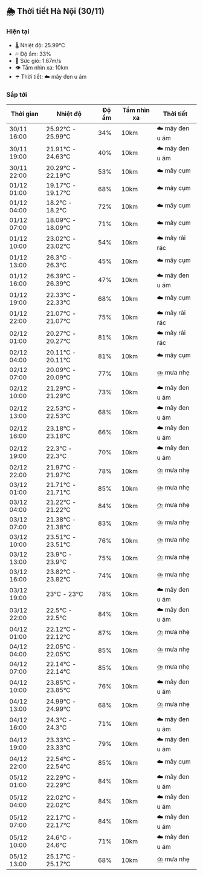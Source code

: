 ## 🌦️ Thời tiết Hà Nội (30/11)

### Hiện tại

- 🌡️ Nhiệt độ: 25.99℃
- 💦 Độ ẩm: 33%
- 💨 Sức gió: 1.67m/s
- 👁️ Tầm nhìn xa: 10km
- ☂️ Thời tiết: ☁️ mây đen u ám

### Sắp tới

| Thời gian | Nhiệt độ | Độ ẩm | Tầm nhìn xa | Thời tiết |
| --- | --- | --- | --- | --- |
| 30/11 16:00 | 25.92℃ - 25.99℃ | 34% | 10km | ☁️ mây đen u ám |
| 30/11 19:00 | 21.91℃ - 24.63℃ | 40% | 10km | ☁️ mây đen u ám |
| 30/11 22:00 | 20.29℃ - 22.19℃ | 53% | 10km | ☁️ mây cụm |
| 01/12 01:00 | 19.17℃ - 19.17℃ | 68% | 10km | ☁️ mây cụm |
| 01/12 04:00 | 18.2℃ - 18.2℃ | 72% | 10km | ☁️ mây cụm |
| 01/12 07:00 | 18.09℃ - 18.09℃ | 71% | 10km | ☁️ mây cụm |
| 01/12 10:00 | 23.02℃ - 23.02℃ | 54% | 10km | ☁️ mây rải rác |
| 01/12 13:00 | 26.3℃ - 26.3℃ | 45% | 10km | ☁️ mây cụm |
| 01/12 16:00 | 26.39℃ - 26.39℃ | 47% | 10km | ☁️ mây đen u ám |
| 01/12 19:00 | 22.33℃ - 22.33℃ | 68% | 10km | ☁️ mây cụm |
| 01/12 22:00 | 21.07℃ - 21.07℃ | 75% | 10km | ☁️ mây rải rác |
| 02/12 01:00 | 20.27℃ - 20.27℃ | 81% | 10km | ☁️ mây rải rác |
| 02/12 04:00 | 20.11℃ - 20.11℃ | 81% | 10km | ☁️ mây cụm |
| 02/12 07:00 | 20.09℃ - 20.09℃ | 77% | 10km | ⛈️ mưa nhẹ |
| 02/12 10:00 | 21.29℃ - 21.29℃ | 73% | 10km | ☁️ mây đen u ám |
| 02/12 13:00 | 22.53℃ - 22.53℃ | 68% | 10km | ☁️ mây đen u ám |
| 02/12 16:00 | 23.18℃ - 23.18℃ | 66% | 10km | ☁️ mây đen u ám |
| 02/12 19:00 | 22.3℃ - 22.3℃ | 70% | 10km | ☁️ mây đen u ám |
| 02/12 22:00 | 21.97℃ - 21.97℃ | 78% | 10km | ⛈️ mưa nhẹ |
| 03/12 01:00 | 21.71℃ - 21.71℃ | 85% | 10km | ⛈️ mưa nhẹ |
| 03/12 04:00 | 21.22℃ - 21.22℃ | 84% | 10km | ⛈️ mưa nhẹ |
| 03/12 07:00 | 21.38℃ - 21.38℃ | 83% | 10km | ⛈️ mưa nhẹ |
| 03/12 10:00 | 23.51℃ - 23.51℃ | 76% | 10km | ⛈️ mưa nhẹ |
| 03/12 13:00 | 23.9℃ - 23.9℃ | 75% | 10km | ⛈️ mưa nhẹ |
| 03/12 16:00 | 23.82℃ - 23.82℃ | 74% | 10km | ⛈️ mưa nhẹ |
| 03/12 19:00 | 23℃ - 23℃ | 78% | 10km | ☁️ mây đen u ám |
| 03/12 22:00 | 22.5℃ - 22.5℃ | 84% | 10km | ☁️ mây đen u ám |
| 04/12 01:00 | 22.12℃ - 22.12℃ | 87% | 10km | ⛈️ mưa nhẹ |
| 04/12 04:00 | 22.05℃ - 22.05℃ | 85% | 10km | ⛈️ mưa nhẹ |
| 04/12 07:00 | 22.14℃ - 22.14℃ | 85% | 10km | ⛈️ mưa nhẹ |
| 04/12 10:00 | 23.85℃ - 23.85℃ | 76% | 10km | ☁️ mây đen u ám |
| 04/12 13:00 | 24.99℃ - 24.99℃ | 68% | 10km | ⛈️ mưa nhẹ |
| 04/12 16:00 | 24.3℃ - 24.3℃ | 71% | 10km | ☁️ mây đen u ám |
| 04/12 19:00 | 23.33℃ - 23.33℃ | 79% | 10km | ☁️ mây đen u ám |
| 04/12 22:00 | 22.54℃ - 22.54℃ | 85% | 10km | ☁️ mây cụm |
| 05/12 01:00 | 22.29℃ - 22.29℃ | 84% | 10km | ☁️ mây đen u ám |
| 05/12 04:00 | 22.02℃ - 22.02℃ | 84% | 10km | ☁️ mây đen u ám |
| 05/12 07:00 | 22.17℃ - 22.17℃ | 84% | 10km | ☁️ mây đen u ám |
| 05/12 10:00 | 24.6℃ - 24.6℃ | 71% | 10km | ☁️ mây đen u ám |
| 05/12 13:00 | 25.17℃ - 25.17℃ | 68% | 10km | ⛈️ mưa nhẹ |
